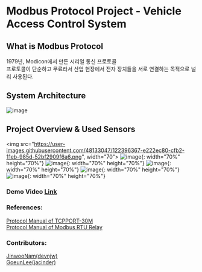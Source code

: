 # Modbus Protocol Project - Vehicle Access Control System

## What is Modbus Protocol
1979년, Modicon에서 만든 시리얼 통신 프로토콜<br>
프로토콜이 단순하고 무료라서 산업 현장에서 전자 장치들을 서로 연결하는 목적으로 널리 사용된다.<br>

## System Architecture
![image](https://user-images.githubusercontent.com/48133047/122396040-8e180800-cfb2-11eb-94dc-7fbaa7517e7f.png)

## Project Overview & Used Sensors

<img src="https://user-images.githubusercontent.com/48133047/122396367-e222ec80-cfb2-11eb-985d-52bf2909f6a6.png", width="70">
![image](https://user-images.githubusercontent.com/48133047/122396367-e222ec80-cfb2-11eb-985d-52bf2909f6a6.png){: width="70%" height="70%"}
![image](https://user-images.githubusercontent.com/48133047/122397118-a0467600-cfb3-11eb-86be-52ed419ce5c4.png){: width="70%" height="70%"}
![image](https://user-images.githubusercontent.com/48133047/122397184-b05e5580-cfb3-11eb-8cb5-63cfaa608fee.png){: width="70%" height="70%"}
![image](https://user-images.githubusercontent.com/48133047/122397210-b6eccd00-cfb3-11eb-9fb5-64803bead9fd.png){: width="70%" height="70%"}
![image](https://user-images.githubusercontent.com/48133047/122397235-bce2ae00-cfb3-11eb-8d3a-e991a25c9535.png){: width="70%" height="70%"}

### Demo Video [Link](https://youtu.be/6me1nBNLveA)

### References:

[Protocol Manual of TCPPORT-30M](http://www.comfilewiki.co.kr/ko/doku.php?id=tcpport:index)<br>
[Protocol Manual of Modbus RTU Relay](https://www.waveshare.com/wiki/Protocol_Manual_of_Modbus_RTU_Relay)<br>

### Contributors:
[JinwooNam(devnjw)](https://github.com/devnjw)<br>
[GoeunLee(jacinder)](https://github.com/jacinder)<br>
